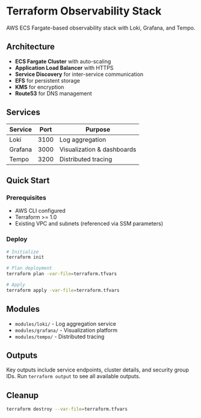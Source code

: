# Terraform Observability Stack

AWS ECS Fargate-based observability stack with Loki, Grafana, and Tempo.

## Architecture

- **ECS Fargate Cluster** with auto-scaling
- **Application Load Balancer** with HTTPS
- **Service Discovery** for inter-service communication
- **EFS** for persistent storage
- **KMS** for encryption
- **Route53** for DNS management

## Services

| Service | Port | Purpose |
|---------|------|---------|
| Loki | 3100 | Log aggregation |
| Grafana | 3000 | Visualization & dashboards |
| Tempo | 3200 | Distributed tracing |

## Quick Start

### Prerequisites

- AWS CLI configured
- Terraform >= 1.0
- Existing VPC and subnets (referenced via SSM parameters)

### Deploy

```bash
# Initialize
terraform init

# Plan deployment
terraform plan -var-file=terraform.tfvars

# Apply
terraform apply -var-file=terraform.tfvars
```

## Modules

- `modules/loki/` - Log aggregation service
- `modules/grafana/` - Visualization platform
- `modules/tempo/` - Distributed tracing

## Outputs

Key outputs include service endpoints, cluster details, and security group IDs. Run `terraform output` to see all available outputs.

## Cleanup

```bash
terraform destroy --var-file=terraform.tfvars
```

